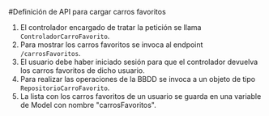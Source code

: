 #Definición de API para cargar carros favoritos

1. El controlador encargado de tratar la petición se llama `ControladorCarroFavorito`.
2. Para mostrar los carros favoritos se invoca al endpoint `/carrosFavoritos`.
3. El usuario debe haber iniciado sesión para que el controlador devuelva los carros favoritos de dicho usuario.
4. Para realizar las operaciones de la BBDD se invoca a un objeto de tipo `RepositorioCarroFavorito`.
5. La lista con los carros favoritos de un usuario se guarda en una variable de Model con nombre "carrosFavoritos".